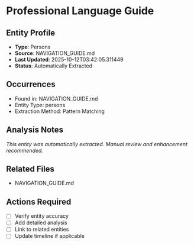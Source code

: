 # Professional Language Guide

## Entity Profile
- **Type**: Persons
- **Source**: NAVIGATION_GUIDE.md
- **Last Updated**: 2025-10-12T03:42:05.311449
- **Status**: Automatically Extracted

## Occurrences
- Found in: NAVIGATION_GUIDE.md
- Entity Type: persons
- Extraction Method: Pattern Matching

## Analysis Notes
*This entity was automatically extracted. Manual review and enhancement recommended.*

## Related Files
- NAVIGATION_GUIDE.md

## Actions Required
- [ ] Verify entity accuracy
- [ ] Add detailed analysis
- [ ] Link to related entities
- [ ] Update timeline if applicable
